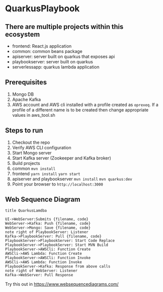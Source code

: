 # QuarkusPlaybook

## There are multiple projects within this ecosystem


- frontend: React.js application
- common: common beans package
- apiserver: server built on quarkus that exposes api
- playbookserver: server built on quarkus
- serverlessapp: quarkus lambda application

## Prerequisites

1. Mongo DB
2. Apache Kafka
3. AWS account and AWS cli installed with a profile created as `oprexeq`. If a profile of a different name is to be created then change appropriate values in aws_tool.sh

## Steps to run

1. Checkout the repo
2. Verify AWS CLI configuration
3. Start Mongo server
4. Start Kafka server (Zookeeper and Kafka broker)
5. Build projects
  0. common
    `mvn install`
  1. frontend 
  `yarn install`
  `yarn start`
  2. apiserver and playbookserver
  `mvn install`
  `mvn quarkus:dev`
6. Point your browser to `http://localhost:3000`

## Web Sequence Diagram

```
title QuarkusLamdba

UI->WebServer:Submits {filename, code}
WebServer->Kafka: Push {filename, code}
WebServer->Mongo: Save {filename, code}
note right of PlaybookServer: Listener
Kafka->PlaybookServer: Pull {filename, code}
PlaybookServer->PlaybookServer: Start Code Replace
PlaybookServer->PlaybookServer: Start MVN Build
PlaybookServer->AWSCli: Function Create
AWSCli->AWS Lambda: Function Create
PlaybookServer->AWSCli: Function Invoke
AWSCli->AWS Lambda: Function Invoke
PlaybookServer->Kafka: Response from above calls
note right of WebServer: Listener
Kafka->WebServer: Pull Response
```

Try this out in https://www.websequencediagrams.com/
